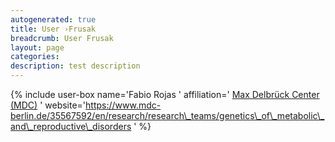 ```yaml
---
autogenerated: true
title: User ›Frusak
breadcrumb: User Frusak
layout: page
categories: 
description: test description
---
```


{% include user-box name='Fabio Rojas ' affiliation=' [Max Delbrück Center (MDC)](https://www.mdc-berlin.de/en) ' website='https://www.mdc-berlin.de/35567592/en/research/research\_teams/genetics\_of\_metabolic\_and\_reproductive\_disorders ' %}
